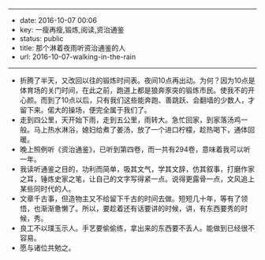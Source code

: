 - --
- date: 2016-10-07 00:06
- key: 一瘦再瘦,锻炼,阅读,资治通鉴
- status: public
- title: 那个淋着夜雨听资治通鉴的人
- url: 2016-10-07-walking-in-the-rain
- --
- 折腾了半天，又改回以往的锻炼时间表。夜间10点再出动。为何？因为10点是体育场的关门时间，在此之前，跑道上都是狼奔豕突的锻炼市民。使我不的开心颜。而到了10点以后，只有我们这些能奔跑、善跳跃、会翻墙的少数人，才留下来。偌大的操场，便完全属于我们了。
- 走到四公里，天开始下雨，走到五公里，雨转大。急忙回家，到家落汤鸡一般。马上热水淋浴，媳妇给煮了姜汤，放了一个进口柠檬，趁热喝下，通体回暖。
- 晚上照例听《资治通鉴》，已听到第四卷，而一共有294卷，意味着我可以听一年。
- 我读听通鉴之目的，功利而简单，吸其文气，学其文辞，仿其叙事，打磨作家之耳，锤炼史家之笔，让自己的文字写得紧一点。说得更露骨一点，文风追上某些同时代的人。
- 文章千古事，但造物主又不给留下千古的时间去做。短短几十年，等有了领悟，也渐渐惫懒了。所以，要趁着还有话要讲的时候，讲，有东西要秀的时候，秀。
- 良工不以璞玉示人。手艺要偷偷练，拿出来的东西要不丢人。能做到已经很不容易。
- 愿与诸位共勉之。

